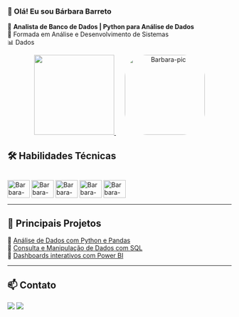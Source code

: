 ### 👋 Olá! Eu sou Bárbara Barreto    

💾 **Analista de Banco de Dados | Python para Análise de Dados**  
📘 Formada em Análise e Desenvolvimento de Sistemas  
📊 Dados   

<div align="center">
  <!-- Gráfico de contribuições do GitHub -->
  <a href="https://github.com/BarbaraBarreto">
    <img height="180em" src="https://github-readme-stats.vercel.app/api?username=BarbaraBarreto&show_icons=true&theme=react&include_all_commits=true&count_private=true"/>
  </a>
  <!-- Imagem da boneca ao lado do gráfico -->
  <img src="https://i.picasion.com/pic92/0f2890a056db3ac0f32b766a6362bd2d.gif" 
       alt="Barbara-pic" 
       width="180" 
       style="border-radius: 50px; margin-left: 20px;">
</div>

## 🛠️ **Habilidades Técnicas**
<div style="display: inline_block"><br>
  <img align="center" alt="Barbara-Python" height="40" width="50" src="https://cdn.jsdelivr.net/gh/devicons/devicon/icons/python/python-original.svg">
  <img align="center" alt="Barbara-SQL" height="40" width="50" src="https://cdn.jsdelivr.net/gh/devicons/devicon/icons/mysql/mysql-original-wordmark.svg">
  <img align="center" alt="Barbara-PostgreSQL" height="40" width="50" src="https://cdn.jsdelivr.net/gh/devicons/devicon/icons/postgresql/postgresql-original-wordmark.svg">
  <img align="center" alt="Barbara-Pandas" height="40" width="50" src="https://cdn.jsdelivr.net/gh/devicons/devicon/icons/pandas/pandas-original-wordmark.svg">
  <img align="center" alt="Barbara-PowerBI" height="40" width="50" src="https://upload.wikimedia.org/wikipedia/commons/c/cf/New_Power_BI_Logo.svg">
</div>

---

## 📌 **Principais Projetos**
🔹 [Análise de Dados com Python e Pandas](https://github.com/BarbaraBarreto/projeto1)  
🔹 [Consulta e Manipulação de Dados com SQL](https://github.com/BarbaraBarreto/projeto2)  
🔹 [Dashboards interativos com Power BI](https://github.com/BarbaraBarreto/projeto3)  

---

## 📫 **Contato**
<div> 
  <a href = "mailto:bbarretobarros@gmail.com"><img src="https://img.shields.io/badge/-Gmail-%23333?style=for-the-badge&logo=gmail&logoColor=white" target="_blank"></a>
  <a href="https://www.linkedin.com/in/barbara-barreto-725312185/" target="_blank"><img src="https://img.shields.io/badge/-LinkedIn-%230077B5?style=for-the-badge&logo=linkedin&logoColor=white" target="_blank"></a> 
</div>
